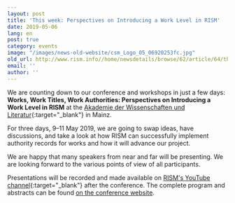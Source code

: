 ```yaml
---
layout: post
title: 'This week: Perspectives on Introducing a Work Level in RISM'
date: 2019-05-06
lang: en
post: true
category: events
image: "/images/news-old-website/csm_Logo_05_06920253fc.jpg"
old_url: http://www.rism.info//home/newsdetails/browse/62/article/64/this-week-perspectives-on-introducing-a-work-level-in-rism.html
email: ''
author: ''
---
```



We are counting down to our conference and workshops in just a few days: **Works, Work Titles, Work Authorities: Perspectives on Introducing a Work Level in RISM** at the [Akademie der Wissenschaften und Literatur](http://www.adwmainz.de/anfahrt.html){:target="_blank"} in Mainz.

For three days, 9–11 May 2019, we are going to swap ideas, have discussions, and take a look at how RISM can successfully implement authority records for works and how it will advance our project.

We are happy that many speakers from near and far will be presenting. We are looking forward to the various points of view of all participants.

Presentations will be recorded and made available on [RISM's YouTube channel](https://www.youtube.com/channel/UCWLRkiqVuq8BrYbCArubi_w){:target="_blank"} after the conference. The complete program and abstracts can be found [on the conference website](/publications/introducing-a-work-level-in-rism-2019.html).

